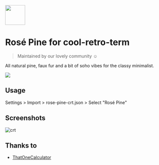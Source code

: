 <img src="https://github.com/rose-pine/rose-pine-theme/raw/master/assets/icon.png" width="64" />

# Rosé Pine for cool-retro-term

> Maintained by our lovely community ☺️

All natural pine, faux fur and a bit of soho vibes for the classy minimalist.

[![](https://img.shields.io/badge/Rosé%20Pine%20Theme-191724)](https://github.com/rose-pine/rose-pine-theme)

## Usage

Settings > Import > rose-pine-crt.json > Select "Rosé Pine"

## Screenshots

![crt](https://i.imgur.com/b8NziZ8.png)

## Thanks to

- [ThatOneCalculator](https://twitter.com/That1Calculator)
